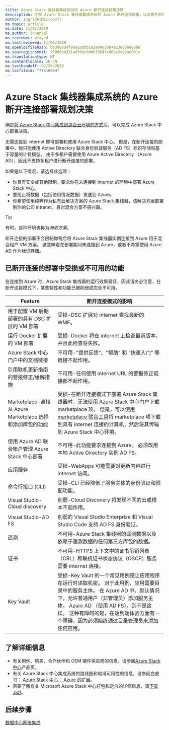 ```yaml
---
title: Azure Stack 集线器集成系统的 Azure 断开连接部署决策
description: 了解 Azure Stack 集线器集成系统的 Azure 断开连接部署，以及要考虑的规划决策。
author: IngridAtMicrosoft
ms.topic: article
ms.date: 11/01/2019
ms.author: inhenkel
ms.reviewer: wfayed
ms.lastreviewed: 11/01/2019
ms.openlocfilehash: b03d00d4f90a16bbb1a299902097e23607e488b8
ms.sourcegitcommit: 97806b43314d306e0ddb15847c86be2c92ae001e
ms.translationtype: MT
ms.contentlocale: zh-CN
ms.lasthandoff: 02/20/2020
ms.locfileid: "77510004"
---
```

# <a name="azure-disconnected-deployment-planning-decisions-for-azure-stack-hub-integrated-systems"></a>Azure Stack 集线器集成系统的 Azure 断开连接部署规划决策
确定[将 Azure Stack 中心集成到混合云环境的方式](azure-stack-connection-models.md)后，可以完成 Azure Stack 中心部署决策。

无需连接到 internet 即可部署和使用 Azure Stack 中心。 但是，在断开连接的部署中，你只能使用 Active Directory 联合身份验证服务（AD FS）标识存储和基于容量的计费模型。 由于多租户需要使用 Azure Active Directory （Azure AD），因此不支持多租户进行断开连接的部署。

如果是以下情况，请选择此选项：
- 你具有安全或其他限制，要求你在未连接到 internet 的环境中部署 Azure Stack 中心。
- 要阻止将数据（包括使用情况数据）发送到 Azure。
- 你希望使用纯粹作为私有云解决方案的 Azure Stack 集线器，该解决方案部署到你的公司 intranet，且对混合方案不感兴趣。

> [!TIP]
> 有时，这种环境也称为*海底方案*。

断开连接的部署不会限制你稍后将 Azure Stack 集线器实例连接到 Azure 用于混合租户 VM 方案。 这意味着在部署期间未连接到 Azure，或者不希望使用 Azure AD 作为标识存储。

## <a name="features-that-are-impaired-or-unavailable-in-disconnected-deployments"></a>已断开连接的部署中受损或不可用的功能 
在连接到 Azure 时，Azure Stack 集线器的运行效果最好，因此请务必注意，在断开连接模式下，某些特性和功能已被削弱或完全不可用。

|Feature|断开连接模式的影响|
|-----|-----|
|用于配置 VM 后期部署的具有 DSC 扩展的 VM 部署|受损-DSC 扩展对 internet 查找最新的 WMF。|
|运行 Docker 扩展的 VM 部署|受损-Docker 将在 internet 上检查最新版本，并且此检查将失败。|
|Azure Stack 中心门户中的文档链接|不可用-"提供反馈"、"帮助" 和 "快速入门" 等链接不起作用。|
|引用联机更新指南的警报修正/缓解措施|不可用-任何使用 internet URL 的警报修正链接都不起作用。|
|Marketplace-直接从 Azure Marketplace 选择和添加库包的功能|受损-在断开连接模式下部署 Azure Stack 集线器时，无法使用 Azure Stack 中心门户下载 marketplace 项。 但是，可以使用[marketplace 联合工具](azure-stack-download-azure-marketplace-item.md)将 marketplace 项下载到具有 internet 连接的计算机，然后将其传输到 Azure Stack 中心环境。|
|使用 Azure AD 联合帐户管理 Azure Stack 中心部署|不可用-此功能要求连接到 Azure。 必须改用本地 Active Directory 实例 AD FS。|
|应用服务|受损-WebApps 可能需要对更新内容进行 internet 访问。|
|命令行接口 (CLI)|受损-CLI 已经降低了服务主体的身份验证和预配功能。|
|Visual Studio-Cloud discovery|削弱-Cloud Discovery 将发现不同的云或根本不起作用。|
|Visual Studio-AD FS|削弱的 Visual Studio Enterprise 和 Visual Studio Code 支持 AD FS 身份验证。
遥测|不可用-Azure Stack 集线器的遥测数据以及依赖于遥测数据的任何第三方库包的数据。|
|证书|不可用-HTTPS 上下文中的证书吊销列表（CRL）和联机证书状态协议（OSCP）服务需要 internet 连接。|
|Key Vault|受损-Key Vault 的一个常见用例是让应用程序在运行时读取机密。 对于此用例，应用需要目录中的服务主体。 在 Azure AD 中，默认情况下，允许普通用户（非管理员）添加服务主体。 Azure AD （使用 AD FS），则不是这样。 这种有障碍的是，在端到端体验方面有一个障碍，因为必须始终通过目录管理员来添加任何应用。

## <a name="learn-more"></a>了解详细信息
- 有关用例、购买、合作伙伴和 OEM 硬件供应商的信息，请参阅[Azure Stack 中心](https://azure.microsoft.com/overview/azure-stack/)产品页。
- 有关 Azure Stack 中心集成系统的路线图和地域可用性的信息，请参阅白皮书： [Azure Stack 中心： Azure 的扩展](https://azure.microsoft.com/resources/azure-stack-an-extension-of-azure/)。 
- 若要了解有关 Microsoft Azure Stack 中心打包和定价的详细信息，请[下载 .pdf](https://azure.microsoft.com/mediahandler/files/resourcefiles/5bc3f30c-cd57-4513-989e-056325eb95e1/Azure-Stack-packaging-and-pricing-datasheet.pdf)。 

## <a name="next-steps"></a>后续步骤
[数据中心网络集成](azure-stack-network.md)
